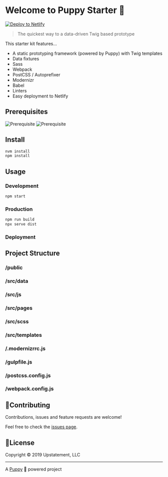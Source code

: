 # Welcome to Puppy Starter 👋

[![Deploy to Netlify](https://www.netlify.com/img/deploy/button.svg)](https://app.netlify.com/start/deploy?repository=https://github.com/upstatement/puppy-starter)

> The quickest way to a data-driven Twig based prototype

This starter kit features...

- A static prototyping framework (powered by Puppy) with Twig templates
- Data fixtures
- Sass
- Webpack
- PostCSS / Autoprefixer
- Modernizr
- Babel
- Linters
- Easy deployment to Netlify

## Prerequisites
![Prerequisite](https://img.shields.io/badge/node-10.13.0-blue.svg)
![Prerequisite](https://img.shields.io/badge/npm-6.4.1-blue.svg)

## Install

```sh
nvm install
npm install
```

## Usage

### Development

```sh
npm start
```

### Production

```sh
npm run build
npx serve dist
```

### Deployment

## Project Structure

### /public

### /src/data

### /src/js

### /src/pages

### /src/scss

### /src/templates

### /.modernizrrc.js

### /gulpfile.js

### /postcss.config.js

### /webpack.config.js


## 🤝Contributing

Contributions, issues and feature requests are welcome!

Feel free to check the [issues page](https://github.com/upstatement/puppy-starter/issues).

## 📝License

Copyright &copy; 2019 Upstatement, LLC

***

A [Puppy](https://github.com/Upstatement/puppy) 🐶 powered project
